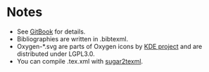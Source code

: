 # Notes
- See [GitBook](https://saireya.gitbooks.io/plan-informatics/content/) for details.
- Bibliographies are written in .bibtexml.
- Oxygen-*.svg are parts of Oxygen icons by [KDE project](http://www.kde.org) and are distributed under LGPL3.0.
- You can compile .tex.xml with [sugar2texml](https://github.com/saireya/sugar2texml).
